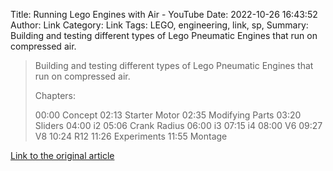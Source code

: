 Title: Running Lego Engines with Air - YouTube
Date: 2022-10-26 16:43:52
Author: Link
Category: Link
Tags: LEGO, engineering, link, sp, 
Summary: Building and testing different types of Lego Pneumatic Engines that run on compressed air.

> Building and testing different types of Lego Pneumatic Engines that run on compressed air.
> 
> Chapters:
> 
> 00:00 Concept
> 02:13 Starter Motor
> 02:35 Modifying Parts
> 03:20 Sliders
> 04:00 i2
> 05:06 Crank Radius
> 06:00 i3
> 07:15 i4
> 08:00 V6
> 09:27 V8
> 10:24 R12
> 11:26 Experiments
> 11:55 Montage
> 

[Link to the original article](https://www.youtube.com/watch?v=asynnXWJzxo)
